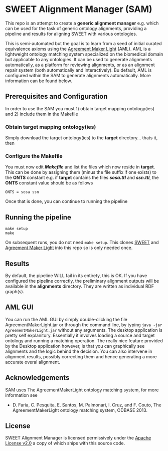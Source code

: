 # SWEET Alignment Manager (SAM)

This repo is an attempt to create a **generic alignment manager** e.g. which can be used for the task of generic ontology alignments, providing a pipeline and results for aligning SWEET with various ontologies.

This is semi-automated but the goal is to learn from a seed of initial curated equivalence axioms using the [Agreement Maker Light](https://github.com/AgreementMakerLight/AML-Project) (AML). AML is a lightweight ontology matching system specialized on the biomedical domain but applicable to any ontologies. It can be used to generate alignments automatically, as a platform for reviewing alignments, or as an alignment repair system (both automatically and interactively). Bu default, AML is configured within the SAM to generate alignments automatically. More information can be found below. 

## Prerequisites and Configuration

In order to use the SAM you must 1) obtain target mapping ontology(ies) and 2) include them in the Makefile

### Obtain target mapping ontology(ies)

Simply download the target ontology(ies) to the **target** directory... thats it, then

### Configure the Makefile

You must now edit ***Makefile*** and list the files which now reside in **target**. This can be done by assigning them (minus the file suffix if one exists) to the **ONTS** constant e.g. if **target** contains the files ***sosa.ttl*** and ***ssn.ttl***, the **ONTS** constant value should be as follows
```
ONTS = sosa ssn
```
Once that is done, you can continue to running the pipeline

## Running the pipeline

```
make setup
make
```

On subsequent runs, you do not need `make setup`. This clones [SWEET](https://github.com/esipfed/sweet) and [Agreement Maker Light](https://github.com/AgreementMakerLight/AML-Jar) into this repo so is only needed once.

## Results

By default, the pipeline WILL fail in its entirety, this is OK. 
If you have configured the pipeline correctly, the preliminary alignment outputs will be available in the **alignments** directory. They are written as individual RDF graph(s).

## AML GUI

You can run the AML GUI by simply double-clicking the file  AgreementMakerLight.jar or through the command line, by typing ```java -jar AgreementMakerLight.jar``` without any arguments. The desktop application is pretty self explanitory. Essentially it involves loading a source and target ontology and running a matching operation. The really nice feature provided by the Desktop application however, is that you can graphically see alignments and the logic behind the decision. You can also intervene in alignment results, possibly correcting them and hence generating a more accurate overal alignment.

## Acknowledgements

SAM uses The AgreementMakerLight ontology matching system, for more information see

- D. Faria, C. Pesquita, E. Santos, M. Palmonari, I. Cruz, and F. Couto, The AgreementMakerLight ontology matching system, ODBASE 2013. 

## License

SWEET Alignment Manager is licensed permissively under the [Apache License v2.0](https://www.apache.org/licenses/LICENSE-2.0) a copy of which ships with this source code.

